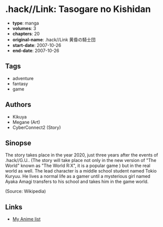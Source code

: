 # .hack//Link: Tasogare no Kishidan

-   **type**: manga
-   **volumes**: 3
-   **chapters**: 20
-   **original-name**: .hack//Link 黄昏の騎士団
-   **start-date**: 2007-10-26
-   **end-date**: 2007-10-26

## Tags

-   adventure
-   fantasy
-   game

## Authors

-   Kikuya
-   Megane (Art)
-   CyberConnect2 (Story)

## Sinopse

The story takes place in the year 2020, just three years after the events of .hack//G.U.. (The story will take place not only in the new version of "The World" known as "The World R:X", it is a popular game ) but in the real world as well. The lead character is a middle school student named Tokio Kuryuu. He lives a normal life as a gamer until a mysterious girl named Ayaka Amagi transfers to his school and takes him in the game world.

(Source: Wikipedia)

## Links

-   [My Anime list](https://myanimelist.net/manga/5038/hack__Link__Tasogare_no_Kishidan)

